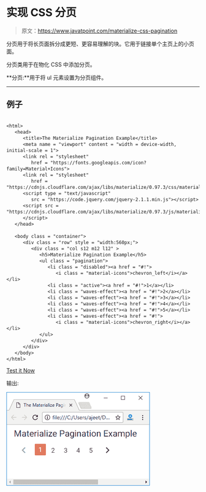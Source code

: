 # 实现 CSS 分页

> 原文：<https://www.javatpoint.com/materialize-css-pagination>

分页用于将长页面拆分成更短、更容易理解的块。它用于链接单个主页上的小页面。

分页类用于在物化 CSS 中添加分页。

**分页:**用于将 ul 元素设置为分页组件。

* * *

## 例子

```

<html>
   <head>
      <title>The Materialize Pagination Example</title>
      <meta name = "viewport" content = "width = device-width, initial-scale = 1">      
      <link rel = "stylesheet"
         href = "https://fonts.googleapis.com/icon?family=Material+Icons">
      <link rel = "stylesheet"
         href = "https://cdnjs.cloudflare.com/ajax/libs/materialize/0.97.3/css/materialize.min.css">
      <script type = "text/javascript"
         src = "https://code.jquery.com/jquery-2.1.1.min.js"></script>
      <script src = "https://cdnjs.cloudflare.com/ajax/libs/materialize/0.97.3/js/materialize.min.js">
      </script>
   </head>

   <body class = "container"> 
      <div class = "row" style = "width:560px;">
         <div class = "col s12 m12 l12" >
            <h5>Materialize Pagination Example</h5>
            <ul class = "pagination">
               <li class = "disabled"><a href = "#!">
                  <i class = "material-icons">chevron_left</i></a></li>
               <li class = "active"><a href = "#!">1</a></li>
               <li class = "waves-effect"><a href = "#!">2</a></li>
               <li class = "waves-effect"><a href = "#!">3</a></li>
               <li class = "waves-effect"><a href = "#!">4</a></li>
               <li class = "waves-effect"><a href = "#!">5</a></li>
               <li class = "waves-effect"><a href = "#!">
                  <i class = "material-icons">chevron_right</i></a></li>
            </ul>
         </div>
      </div>      
   </body>  
</html>

```

[Test it Now](https://www.javatpoint.com/oprweb/test.jsp?filename=materializecsspagination1)

输出:

![Materialize Pagination 1](img/ee1468a9aa1ffefa7af95420f78a480f.png)